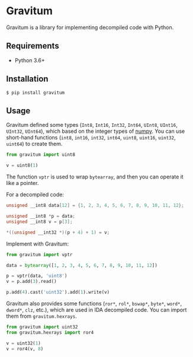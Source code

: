 # Gravitum

Gravitum is a library for implementing decompiled code with Python.

## Requirements

- Python 3.6+

## Installation

```
$ pip install gravitum
```

## Usage

Gravitum defined some types (`Int8`, `Int16`, `Int32`, `Int64`, `UInt8`, `UInt16`, `UInt32`, `UInt64`), which based on the integer types of [numpy](https://github.com/numpy/numpy). You can use short-hand functions (`int8`, `int16`, `int32`, `int64`, `uint8`, `uint16`, `uint32`, `uint64`) to create them.

```python
from gravitum import uint8

v = uint8(1)
```

The function `vptr` is used to wrap `bytearray`, and then you can operate it like a pointer.

For a decompiled code:

```c
unsigned __int8 data[12] = {1, 2, 3, 4, 5, 6, 7, 8, 9, 10, 11, 12};

unsigned __int8 *p = data;
unsigned __int8 v = p[3];

*((unsigned __int32 *)(p + 4) + 1) = v;
```

Implement with Gravitum:

```python
from gravitum import vptr

data = bytearray([1, 2, 3, 4, 5, 6, 7, 8, 9, 10, 11, 12])

p = vptr(data, 'uint8')
v = p.add(3).read()

p.add(4).cast('uint32').add(1).write(v)
```

Gravitum also provides some functions (`ror*`, `rol*`, `bswap*`, `byte*`, `word*`, `dword*`, `clz`, etc.), which are used in IDA decompiled code. You can import them from `gravitum.hexrays`.

```python
from gravitum import uint32
from gravitum.hexrays import ror4

v = uint32(1)
v = ror4(v, 8)
```

